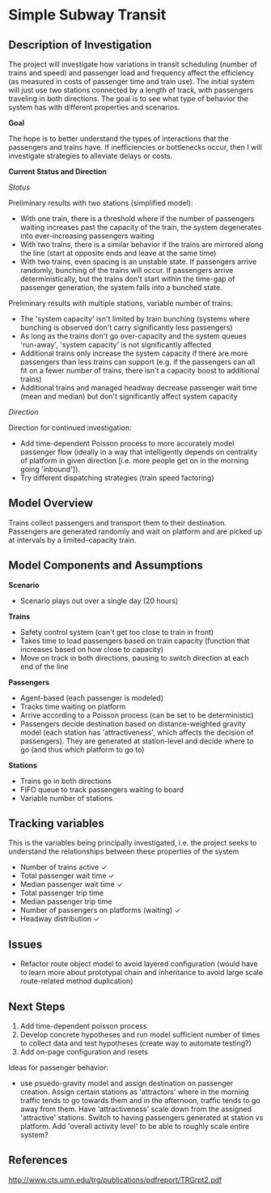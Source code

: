Simple Subway Transit
=====================

Description of Investigation
-----------------------------

The project will investigate how variations in transit scheduling (number of trains and speed) and passenger load and frequency affect the efficiency (as measured in costs of passenger time and train use). The initial system will just use two stations connected by a length of track, with passengers traveling in both directions. The goal is to see what type of behavior the system has with different properties and scenarios.

**Goal**

The hope is to better understand the types of interactions that the passengers and trains have. If inefficiencies or bottlenecks occur, then I will investigate strategies to alleviate delays or costs.

**Current Status and Direction**

_Status_

Preliminary results with two stations (simplified model):

-   With one train, there is a threshold where if the number of passengers waiting increases past the capacity of the train, the system degenerates into ever-increasing passengers waiting
-   With two trains, there is a similar behavior if the trains are mirrored along the line (start at opposite ends and leave at the same time)
-   With two trains, even spacing is an unstable state. If passengers arrive randomly, bunching of the trains will occur. If passengers arrive deterministically, but the trains don't start within the time-gap of passenger generation, the system falls into a bunched state.


Preliminary results with multiple stations, variable number of trains:

-   The 'system capacity' isn't limited by train bunching (systems where bunching is observed don't carry significantly less passengers)
-   As long as the trains don't go over-capacity and the system queues 'run-away', 'system capacity' is not significantly affected
-   Additional trains only increase the system capacity if there are more passengers than less trains can support (e.g. if the passengers can all fit on a fewer number of trains, there isn't a capacity boost to additional trains)
-   Additional trains and managed headway decrease passenger wait time (mean and median) but don't significantly affect system capacity

_Direction_

Direction for continued investigation:

-   Add time-dependent Poisson process to more accurately model passenger flow (ideally in a way that intelligently depends on centrality of platform in given direction [i.e. more people get on in the morning going 'inbound']).
-   Try different dispatching strategies (train speed factoring)


Model Overview
--------------

Trains collect passengers and transport them to their destination. Passengers are generated randomly and wait on platform and are picked up at intervals by a limited-capacity train.

Model Components and Assumptions
---------------------------------

**Scenario**

-   Scenario plays out over a single day (20 hours)

**Trains**

-	Safety control system (can't get too close to train in front)
-   Takes time to load passengers based on train capacity (function that increases based on how close to capacity)
-   Move on track in both directions, pausing to switch direction at each end of the line

**Passengers**

-   Agent-based (each passenger is modeled)
-   Tracks time waiting on platform
-   Arrive according to a Poisson process (can be set to be deterministic)
-   Passengers decide destination based on distance-weighted gravity model (each station has 'attractiveness', which affects the decision of passengers). They are generated at station-level and decide where to go (and thus which platform to go to)

**Stations**

-   Trains go in both directions
-   FIFO queue to track passengers waiting to board
-   Variable number of stations

Tracking variables
-------------------

This is the variables being principally investigated, i.e. the project seeks to understand the relationships between these properties of the system

-   Number of trains active ✓
-   Total passenger wait time ✓
-   Median passenger wait time ✓
-   Total passenger trip time
-   Median passenger trip time
-   Number of passengers on platforms (waiting) ✓
-   Headway distribution ✓

Issues
-------------------

-   Refactor route object model to avoid layered configuration (would have to learn more about prototypal chain and inheritance to avoid large scale route-related method duplication)

Next Steps
-----------------
1.  Add time-dependent poisson process
2.  Develop concrete hypotheses and run model sufficient number of times to collect data and test hypotheses (create way to automate testing?)
3.  Add on-page configuration and resets

Ideas for passenger behavior:
-   use psuedo-gravity model and assign destination on passenger creation. Assign certain stations as 'attractors' where in the morning traffic tends to go towards them and in the afternoon, traffic tends to go away from them. Have 'attractiveness' scale down from the assigned 'attractive' stations. Switch to having passengers generated at station vs platform. Add 'overall activity level' to be able to roughly scale entire system?

References
------------
http://www.cts.umn.edu/trg/publications/pdfreport/TRGrpt2.pdf





